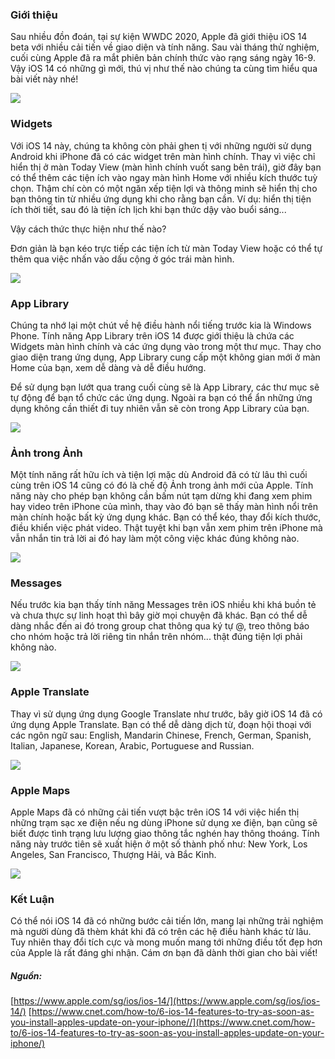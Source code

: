 ### Giới thiệu

Sau nhiều đồn đoán, tại sự kiện WWDC 2020, Apple đã giới thiệu iOS 14 beta với nhiều cải tiến về giao diện và tính năng. Sau vài tháng thử nghiệm, cuối cùng Apple đã ra mắt phiên bản chính thức vào rạng sáng ngày 16-9. Vậy iOS 14 có những gì mới, thú vị như thế nào chúng ta cùng tìm hiểu qua bài viết này nhé!

![](https://images.viblo.asia/f731fd25-98df-4309-9f2e-f3559253a54d.jpg)

### Widgets

Với iOS 14 này, chúng ta không còn phải ghen tị với những người sử dụng Android khi iPhone đã có các widget trên màn hình chính.
Thay vì việc chỉ hiển thị ở màn Today View (màn hình chính vuốt sang bên trái),  giờ đây bạn có thể thêm các tiện ích vào ngay màn hình Home với nhiều kích thước tuỳ chọn. Thậm chí còn có một ngăn xếp tiện lợi và thông minh sẽ hiển thị cho bạn thông tin từ nhiều ứng dụng khi cho rằng bạn cần. Ví dụ: hiển thị tiện ích thời tiết, sau đó là tiện ích lịch khi bạn thức dậy vào buổi sáng...

Vậy cách thức thực hiện như thế nào? 

Đơn giản là bạn kéo trực tiếp các tiện ích từ màn Today View hoặc có thể tự thêm qua việc nhấn vào dấu cộng ở góc trái màn hình.

![](https://images.viblo.asia/1ef0847f-eeb3-4916-9f3d-564cd1ae8b1e.jpg)


### App Library

Chúng ta nhớ lại một chút về hệ điều hành nổi tiếng trước kia là Windows Phone. Tính năng App Library trên iOS 14 được giới thiệu là chứa các Widgets màn hình chính và các ứng dụng vào trong một thư mục. Thay cho giao diện trang ứng dụng, App Library cung cấp một không gian mới ở màn Home của bạn, xem dễ dàng và dễ điều hướng.

Để sử dụng bạn lướt qua trang cuối cùng sẽ là App Library, các thư mục sẽ tự động để bạn tổ chức các ứng dụng. Ngoài ra bạn có thể ẩn những ứng dụng không cần thiết đi tuy nhiên vẫn sẽ còn trong App Library của bạn.

![](https://images.viblo.asia/795cc829-c0dc-4ff1-92b2-20dbd09152e5.png)

### Ảnh trong Ảnh

Một tính năng rất hữu ích và tiện lợi mặc dù Android đã có từ lâu thì cuối cùng trên iOS 14 cũng có đó là chế độ Ảnh trong ảnh mới của Apple. Tính năng này cho phép bạn không cần bấm nút tạm dừng  khi đang xem phim hay video trên iPhone của mình, thay vào đó bạn sẽ thấy màn hình nổi trên màn chính hoặc bất kỳ ứng dụng khác. Bạn có thể kéo, thay đổi kích thước, điều khiển việc phát video. Thật tuyệt khi bạn vẫn xem phim trên iPhone mà vẫn nhắn tin trả lời ai đó hay làm một công việc khác đúng không nào.

 ![](https://images.viblo.asia/f9c6aa9a-216b-45b3-bab7-655a1e26f646.png)

### Messages

Nếu trước kia bạn thấy tính năng Messages trên iOS nhiều khi khá buồn tẻ và chưa thực sự linh hoạt thì bây giờ mọi chuyện đã khác. Bạn có thể dễ dàng nhắc đến ai đó trong group chat thông qua ký tự @, treo thông báo cho nhóm hoặc trả lời riêng tin nhắn trên nhóm... thật đúng tiện lợi phải không nào.

![](https://images.viblo.asia/ad9c04d6-26f0-4eb3-a1f9-6ec1723e3114.png)

### Apple Translate

Thay vì sử dụng ứng dụng Google Translate như trước, bây giờ iOS 14 đã có ứng dụng Apple Translate. Bạn có thể dễ dàng dịch từ, đoạn hội thoại với các ngôn ngữ sau: English, Mandarin Chinese, French, German, Spanish, Italian, Japanese, Korean, Arabic, Portuguese and Russian. 

![](https://images.viblo.asia/8cd64ef6-ae49-4eb5-bf6e-bc89574e697d.png)

### Apple Maps

Apple Maps đã có những cải tiến vượt bậc trên iOS 14 với việc hiển thị những trạm sạc xe điện nếu ng dùng iPhone sử dụng xe điện, bạn cũng sẽ biết được tình trạng lưu lượng giao thông tắc nghén hay thông thoáng. Tính năng này trước tiên sẽ xuất hiện ở một số thành phố như:  New York, Los Angeles, San Francisco, Thượng Hải, và Bắc Kinh.

![](https://images.viblo.asia/45428b31-0a17-465c-9270-d263a1b8022f.jpg)


### Kết Luận

Có thể nói iOS 14 đã có những bước cải tiến lớn, mang lại những trải nghiệm mà người dùng đã thèm khát khi đã có trên các hệ điều hành khác từ lâu. Tuy nhiên thay đổi tích cực và mong muốn mang tới những điều tốt đẹp hơn của Apple là rất đáng ghi nhận. Cám ơn bạn đã dành thời gian cho bài viết!

##### _Nguồn:_

[https://www.apple.com/sg/ios/ios-14/](https://www.apple.com/sg/ios/ios-14/)
[https://www.cnet.com/how-to/6-ios-14-features-to-try-as-soon-as-you-install-apples-update-on-your-iphone//](https://www.cnet.com/how-to/6-ios-14-features-to-try-as-soon-as-you-install-apples-update-on-your-iphone/)